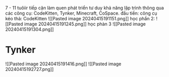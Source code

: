 7 - 11 tuôiir
tiếp cận làm quen phát triển tư duy khả năng lập trình thông qua các công cụ: CodeKitten, Tynker, Minecraft, CoSpace.
đầu tiền: công cụ kéo thả: CodeKitten
![[Pasted image 20240415191151.png]]
học phần 2:
![[Pasted image 20240415191245.png]]
học phàn 3
![[Pasted image 20240415191304.png]]
# Tynker
![[Pasted image 20240415191416.png]]
![[Pasted image 20240415192727.png]]
